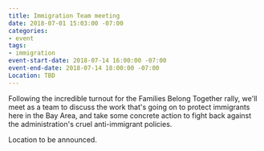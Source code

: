 ```yaml
---
title: Immigration Team meeting
date: 2018-07-01 15:03:00 -07:00
categories:
- event
tags:
- immigration
event-start-date: 2018-07-14 16:00:00 -07:00
event-end-date: 2018-07-14 18:00:00 -07:00
Location: TBD
---
```


Following the incredible turnout for the Families Belong Together rally, we'll meet as a team to discuss the work that's going on to protect immigrants here in the Bay Area, and take some concrete action to fight back against the administration's cruel anti-immigrant policies.

Location to be announced.